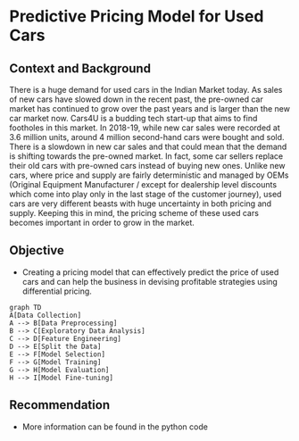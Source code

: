 # Predictive Pricing Model for Used Cars
## Context and Background
There is a huge demand for used cars in the Indian Market today. As sales of new cars have slowed down in the recent past, the pre-owned car market has continued to grow over the past years and is larger than the new car market now.
Cars4U is a budding tech start-up that aims to find footholes in this market. In 2018-19, while new car sales were recorded at 3.6 million units, around 4 million second-hand cars were bought and sold. 
There is a slowdown in new car sales and that could mean that the demand is shifting towards the pre-owned market. In fact, some car sellers replace their old cars with pre-owned cars instead of buying new ones.
Unlike new cars, where price and supply are fairly deterministic and managed by OEMs (Original Equipment Manufacturer / except for dealership level discounts which come into play only in the last stage of the customer journey), 
used cars are very different beasts with huge uncertainty in both pricing and supply. Keeping this in mind, the pricing scheme of these used cars becomes important in order to grow in the market.
## Objective
- Creating  a pricing model that can effectively predict the price of used cars and can help the business in devising profitable strategies using differential pricing.

```mermaid
graph TD
A[Data Collection]
A --> B[Data Preprocessing]
B --> C[Exploratory Data Analysis]
C --> D[Feature Engineering]
D --> E[Split the Data]
E --> F[Model Selection]
F --> G[Model Training]
G --> H[Model Evaluation]
H --> I[Model Fine-tuning]

```
## Recommendation
- More information can be found in the python code
